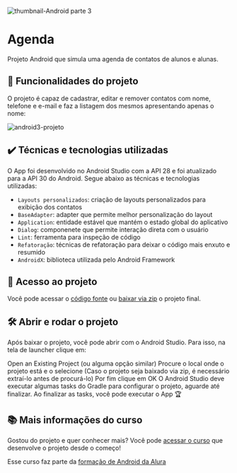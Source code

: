 ![thumbnail-Android parte 3](https://user-images.githubusercontent.com/54920317/147600936-9795a1a6-2706-429a-8c8e-206f2595d12a.png)

# Agenda

Projeto Android que simula uma agenda de contatos de alunos e alunas.

## 🔨 Funcionalidades do projeto

O projeto é capaz de cadastrar, editar e remover contatos com nome, telefone e e-mail e faz a listagem dos mesmos apresentando apenas o nome: 

![android3-projeto](https://user-images.githubusercontent.com/54920317/147663990-e959047b-dff6-49aa-aa24-5941cd6c8f71.gif)

## ✔️ Técnicas e tecnologias utilizadas

O App foi desenvolvido no Android Studio com a API 28 e foi atualizado para a API 30 do Android. Segue abaixo as técnicas e tecnologias utilizadas:

- `Layouts personalizados`: criação de layouts personalizados para exibição dos contatos
- `BaseAdapter`: adapter que permite melhor personalização do layout
- `Application`: entidade estável que mantém o estado global do aplicativo
- `Dialog`: componenete que permite interação direta com o usuário
- `Lint`: ferramenta para inspeção de código 
- `Refatoração`: técnicas de refatoração para deixar o código mais enxuto e resumido
- `AndroidX`: biblioteca utilizada pelo Android Framework


## 📁 Acesso ao projeto

Você pode acessar o [código fonte](https://github.com/alura-cursos/fundamentos-android-parte-3) ou [baixar via zip](https://github.com/alura-cursos/fundamentos-android-parte-3/archive/refs/heads/projeto-inicial.zip) o projeto final.

## 🛠️ Abrir e rodar o projeto

Após baixar o projeto, você pode abrir com o Android Studio. Para isso, na tela de launcher clique em:

Open an Existing Project (ou alguma opção similar)
Procure o local onde o projeto está e o selecione (Caso o projeto seja baixado via zip, é necessário extraí-lo antes de procurá-lo)
Por fim clique em OK
O Android Studio deve executar algumas tasks do Gradle para configurar o projeto, aguarde até finalizar. Ao finalizar as tasks, você pode executar o App 🏆

## 📚 Mais informações do curso

Gostou do projeto e quer conhecer mais? Você pode [acessar o curso](https://cursos.alura.com.br/course/android-refinando-o-projeto) que desenvolve o projeto desde o começo!

Esse curso faz parte da [formação de Android da Alura](https://cursos.alura.com.br/formacao-android)

